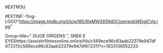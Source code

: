 #EXTM3U 

#EXTINF:-1tvg-LOGO"https://image.tmdb.org/t/p/w185/6IxMW3939dOCjzenwzkWEjgICVq.jpg"

Group-title=" GIJOE ORIGENS ", SNEK E EYEShttps://assistirfilmesonline.online/hls/c569ece96c83aab22379e947df472311/c569ece96c83aab22379e947df472311?v=1633136552233
